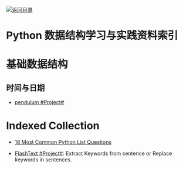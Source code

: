 [![返回目录](https://parg.co/UGo)](https://github.com/wxyyxc1992/Awesome-Links) 
 
 


# Python 数据结构学习与实践资料索引

# 基础数据结构

## 时间与日期

* [pendulum #Project# ](https://github.com/sdispater/pendulum)

# Indexed Collection

* [18 Most Common Python List Questions](https://www.datacamp.com/community/tutorials/18-most-common-python-list-questions-learn-python#gs.gZLIerk)

* [FlashText #Project#](https://github.com/vi3k6i5/flashtext): Extract Keywords from sentence or Replace keywords in sentences.
